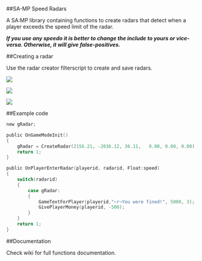 ##SA-MP Speed Radars

A SA:MP library containing functions to create radars that detect when a player exceeds the speed limit of the radar.

***If you use any speedo it is better to change the include to yours or vice-versa. Otherwise, it will give false-positives.***

##Creating a radar

Use the radar creator filterscript to create and save radars.

![](https://sc-cdn.scaleengine.net/i/316f349dbffc7cd615e66819c38c499c.jpg)

![](https://sc-cdn.scaleengine.net/i/7f8ce6bb40266c65ca1e7a8dc47bbde4.jpg)

![](https://sc-cdn.scaleengine.net/i/ad6beffd219e49eaf56a057165c1e231.jpg)

##Example code

```c
new gRadar;

public OnGameModeInit()
{
    gRadar = CreateRadar(2156.21, -2036.12, 36.11,   0.00, 0.00, 0.00);
    return 1;
}

public OnPlayerEnterRadar(playerid, radarid, Float:speed)
{
    switch(radarid)
    {
        case gRadar:
        {
            GameTextForPlayer(playerid,"~r~You were fined!", 5000, 3);
            GivePlayerMoney(playerid, -500);
        }
    }
    return 1;
}
```

##Documentation

Check wiki for full functions documentation.
